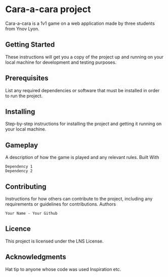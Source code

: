 # Cara-a-cara project

Cara-a-cara is a 1v1 game on a web application made by three students from Ynov Lyon.

## Getting Started
These instructions will get you a copy of the project up and running on your local machine for development and testing purposes.

## Prerequisites
List any required dependencies or software that must be installed in order to run the project.

## Installing
Step-by-step instructions for installing the project and getting it running on your local machine.

## Gameplay
A description of how the game is played and any relevant rules.
Built With

    Dependency 1
    Dependency 2

## Contributing

Instructions for how others can contribute to the project, including any requirements or guidelines for contributions.
Authors

    Your Name - Your Github

## Licence

This project is licensed under the LNS License.

## Acknowledgments

Hat tip to anyone whose code was used
    Inspiration
    etc.
